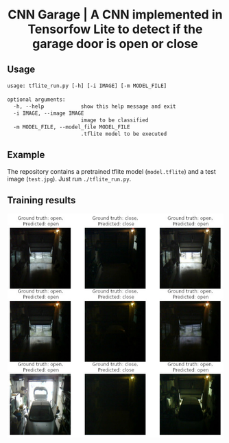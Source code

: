 <div align="center">
<h1>CNN Garage | A CNN implemented in Tensorfow Lite to detect if the garage door is open or close</h1>
</div>

## Usage

```
usage: tflite_run.py [-h] [-i IMAGE] [-m MODEL_FILE]

optional arguments:
  -h, --help            show this help message and exit
  -i IMAGE, --image IMAGE
                        image to be classified
  -m MODEL_FILE, --model_file MODEL_FILE
                        .tflite model to be executed
```

## Example
The repository contains a pretrained tflite model (`model.tflite`) and a test image (`test.jpg`). Just run `./tflite_run.py`.

## Training results 

![](./test_results.jpg)